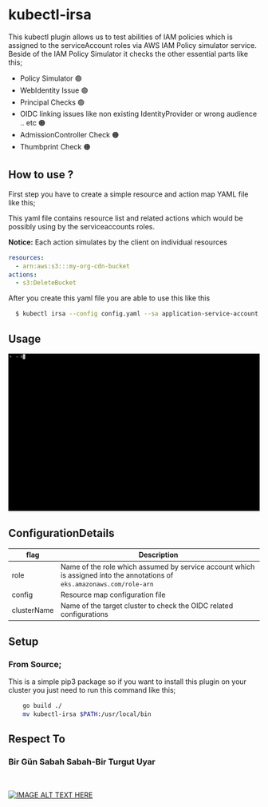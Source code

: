# kubectl-irsa

This kubectl plugin allows us to test abilities of IAM policies which is assigned to the serviceAccount roles via AWS IAM Policy simulator service.
Beside of the IAM Policy Simulator it checks the other essential parts like this;

* Policy Simulator 🟢
* WebIdentity Issue 🟢
* Principal Checks 🟢
* OIDC linking issues like non existing IdentityProvider or wrong audience .. etc 🟠
* AdmissionController Check 🟠
* Thumbprint Check 🟠


## How to use ?

First step you have to create a simple resource and action map YAML file like this;

This yaml file contains resource list and related actions which would be possibly using by the serviceaccounts roles.

<b>Notice:</b> Each action simulates by the client on individual resources

```yaml
resources:
  - arn:aws:s3:::my-org-cdn-bucket
actions:
  - s3:DeleteBucket

```

After you create this yaml file you are able to use this like this

```sh
  $ kubectl irsa --config config.yaml --sa application-service-account --namespace development
```

## Usage

<img src="./img/main.gif"></img>

## ConfigurationDetails

| flag | Description |
| --- | ----------- |
| role | Name of the role which assumed by service account which is assigned into the annotations of `eks.amazonaws.com/role-arn`  |
| config | Resource map configuration file |
| clusterName | Name of the target cluster to check the OIDC related configurations|

## Setup 

### From Source;

This is a simple pip3 package so if you want to install this plugin on your cluster you just need to run this command like this;

```sh
    go build ./
    mv kubectl-irsa $PATH:/usr/local/bin
```


## Respect To 

### Bir Gün Sabah Sabah-Bir Turgut Uyar

<br>

[![IMAGE ALT TEXT HERE](https://img.youtube.com/vi/BuaDTTH4718/0.jpg)](https://www.youtube.com/watch?v=BuaDTTH4718)